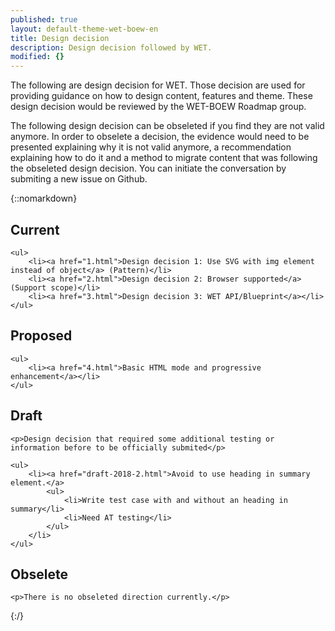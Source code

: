 ```yaml
---
published: true
layout: default-theme-wet-boew-en
title: Design decision
description: Design decision followed by WET.
modified: {}
---
```


The following are design decision for WET. Those decision are used for providing guidance on how to design content, features and theme. These design decision would be reviewed by the WET-BOEW Roadmap group.

The following design decision can be obseleted if you find they are not valid anymore. In order to obselete a decision, the evidence would need to be presented explaining why it is not valid anymore, a recommendation explaining how to do it and a method to migrate content that was following the obseleted design decision. You can initiate the conversation by submiting a new issue on Github.


{::nomarkdown}
<div class="wb-filter">
<section>
	<h2>Current</h2>

	<ul>
		<li><a href="1.html">Design decision 1: Use SVG with img element instead of object</a> (Pattern)</li>
		<li><a href="2.html">Design decision 2: Browser supported</a> (Support scope)</li>
		<li><a href="3.html">Design decision 3: WET API/Blueprint</a></li>
	</ul>
</section>

<!--
<section>
	<h2>Limited AT support</h2>

	<p>Design decision to provide better support to assistive technologies.</p>

</section>

<section>
	<h2>Usability finding</h2>

	<p>Design decision issued from usability research.</p>

</section>
-->

<section>
	<h2>Proposed</h2>

	<ul>
		<li><a href="4.html">Basic HTML mode and progressive enhancement</a></li>
	</ul>


</section>

<!--
<section>
	<h2>Ready</h2>

	<p>Design decision ready to be presented at the roadmap WET-BOEW meeting.</p>

</section>
-->

<section>
	<h2>Draft</h2>

	<p>Design decision that required some additional testing or information before to be officially submited</p>

	<ul>
		<li><a href="draft-2018-2.html">Avoid to use heading in summary element.</a>
			<ul>
				<li>Write test case with and without an heading in summary</li>
				<li>Need AT testing</li>
			</ul>
		</li>
	</ul>

</section>

<section>
	<h2>Obselete</h2>

	<p>There is no obseleted direction currently.</p>

</section>
</div>
{:/}
